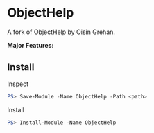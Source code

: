 # ObjectHelp



A fork of ObjectHelp by Oisin Grehan.

**Major Features:**

## Install

Inspect

```powershell
PS> Save-Module -Name ObjectHelp -Path <path>
```

Install

```powershell
PS> Install-Module -Name ObjectHelp
```